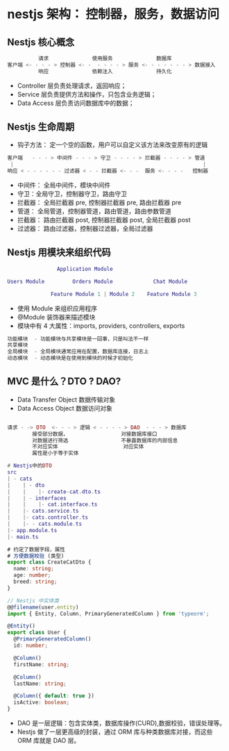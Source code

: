 # nestjs 架构： 控制器，服务，数据访问

## Nestjs 核心概念

```lua
          请求              使用服务              数据库
客户端 <- - - - > 控制器 <- -  - - - - > 服务 <- - - - - - - > 数据接入
          响应              依赖注入              持久化
```

- Controller 层负责处理请求，返回响应；
- Service 层负责提供方法和操作，只包含业务逻辑；
- Data Access 层负责访问数据库中的数据；

## Nestjs 生命周期

- 钩子方法： 定一个空的函数，用户可以自定义该方法来改变原有的逻辑

```lua
客户端   - - - > 中间件 - - - > 守卫 - - - - > 拦截器 - - - - > 管道
 |                                                             |
响应 < - - - - - - 过滤器 < - - 拦截器 <- - -  服务 <- - - -   控制器
```

- 中间件： 全局中间件，模块中间件
- 守卫：全局守卫，控制器守卫，路由守卫
- 拦截器： 全局拦截器 pre, 控制器拦截器 pre, 路由拦截器 pre
- 管道： 全局管道，控制器管道，路由管道，路由参数管道
- 拦截器： 路由拦截器 post, 控制器拦截器 post, 全局拦截器 post
- 过滤器： 路由过滤器，控制器过滤器，全局过滤器

## Nestjs 用模块来组织代码

```lua
                Application Module

Users Module         Orders Module             Chat Module

              Feature Module 1 | Module 2    Feature Module 3
```

- 使用 Module 来组织应用程序
- @Module 装饰器来描述模块
- 模块中有 4 大属性：imports, providers, controllers, exports

```lua
功能模块  - 功能模块与共享模块是一回事，只是叫法不一样
共享模块
全局模块  - 全局模块通常应用在配置，数据库连接，日志上
动态模块  - 动态模块是在使用到模块的时候才初始化
```

## MVC 是什么？DTO ? DAO?

- Data Transfer Object 数据传输对象
- Data Access Object 数据访问对象

```lua

请求 - -> DTO  <- - - > 逻辑 < - - - - > DAO  - - - > 数据库
        接受部分数据，                 对接数据库接口
        对数据进行筛选                 不暴露数据库的内部信息
        不对应实体                     对应实体
        属性是小于等于实体
```

```lua
# Nestjs中的DTO
src
| - cats
|    | - dto
|    |    |- create-cat.dto.ts
|    | - interfaces
|    |    |- cat.interface.ts
|    |- cats.service.ts
|    |- cats.controller.ts
|    |- - cats.module.ts
|- app.module.ts
|- main.ts
```

```ts
# 约定了数据字段，属性
# 方便数据校验 (类型)
export class CreateCatDto {
  name: string;
  age: number;
  breed: string;
}
```

```ts
// Nestjs 中实体类
@@filename(user.entity)
import { Entity, Column, PrimaryGeneratedColumn } from 'typeorm';

@Entity()
export class User {
  @PrimaryGeneratedColumn()
  id: number;

  @Column()
  firstName: string;

  @Column()
  lastName: string;

  @Column({ default: true })
  isActive: boolean;
}
```

- DAO 是一层逻辑：包含实体类，数据库操作(CURD),数据校验，错误处理等。
- Nestjs 做了一层更高级的封装，通过 ORM 库与种类数据库对接，而这些 ORM 库就是 DAO 层。
